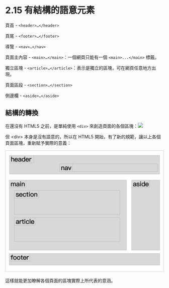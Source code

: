 # 2.15 有結構的語意元素

頁首 - `<header>…</header>`

頁尾 - `<footer>…</footer>`

導覽 - `<nav>…</nav>`

頁面主內容 - `<main>…</main>`：一個網頁只能有一個 `<main>...</main>` 標籤。

獨立區塊 - `<article>…</article>`：表示是獨立的區塊，可在網頁任意地方出現。

頁面區段 - `<section>…</section>`

側邊欄 - `<aside>…</aside>`

## 結構的轉換

在還沒有 HTML5 之前，是單純使用 `<div>` 來創造頁面的各個區塊：![](/assets/純div.png)

但 &lt;div&gt; 本身是沒有語意的，所以在 HTML5 開始，有了新的規範，讓以上各個頁面區塊，重新賦予實際的意義：

![](/assets/html5新結構.png)

這樣就能更加瞭解各個頁面的區塊實際上所代表的意涵。

